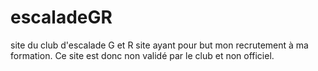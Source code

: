 # escaladeGR
site du club d'escalade G et R
site ayant pour but mon recrutement à ma formation.
Ce site est donc non validé par le club et non officiel.
